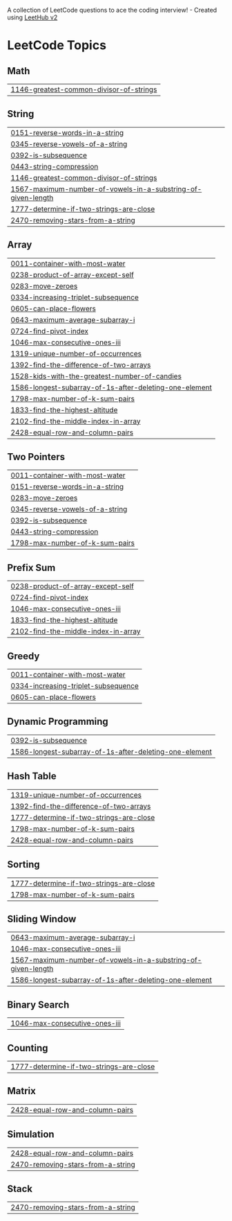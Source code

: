 A collection of LeetCode questions to ace the coding interview! - Created using [LeetHub v2](https://github.com/arunbhardwaj/LeetHub-2.0)
<!---LeetCode Topics Start-->
# LeetCode Topics
## Math
|  |
| ------- |
| [1146-greatest-common-divisor-of-strings](https://github.com/AbhikSalian/leet-grinds/tree/master/1146-greatest-common-divisor-of-strings) |
## String
|  |
| ------- |
| [0151-reverse-words-in-a-string](https://github.com/AbhikSalian/leet-grinds/tree/master/0151-reverse-words-in-a-string) |
| [0345-reverse-vowels-of-a-string](https://github.com/AbhikSalian/leet-grinds/tree/master/0345-reverse-vowels-of-a-string) |
| [0392-is-subsequence](https://github.com/AbhikSalian/leet-grinds/tree/master/0392-is-subsequence) |
| [0443-string-compression](https://github.com/AbhikSalian/leet-grinds/tree/master/0443-string-compression) |
| [1146-greatest-common-divisor-of-strings](https://github.com/AbhikSalian/leet-grinds/tree/master/1146-greatest-common-divisor-of-strings) |
| [1567-maximum-number-of-vowels-in-a-substring-of-given-length](https://github.com/AbhikSalian/leet-grinds/tree/master/1567-maximum-number-of-vowels-in-a-substring-of-given-length) |
| [1777-determine-if-two-strings-are-close](https://github.com/AbhikSalian/leet-grinds/tree/master/1777-determine-if-two-strings-are-close) |
| [2470-removing-stars-from-a-string](https://github.com/AbhikSalian/leet-grinds/tree/master/2470-removing-stars-from-a-string) |
## Array
|  |
| ------- |
| [0011-container-with-most-water](https://github.com/AbhikSalian/leet-grinds/tree/master/0011-container-with-most-water) |
| [0238-product-of-array-except-self](https://github.com/AbhikSalian/leet-grinds/tree/master/0238-product-of-array-except-self) |
| [0283-move-zeroes](https://github.com/AbhikSalian/leet-grinds/tree/master/0283-move-zeroes) |
| [0334-increasing-triplet-subsequence](https://github.com/AbhikSalian/leet-grinds/tree/master/0334-increasing-triplet-subsequence) |
| [0605-can-place-flowers](https://github.com/AbhikSalian/leet-grinds/tree/master/0605-can-place-flowers) |
| [0643-maximum-average-subarray-i](https://github.com/AbhikSalian/leet-grinds/tree/master/0643-maximum-average-subarray-i) |
| [0724-find-pivot-index](https://github.com/AbhikSalian/leet-grinds/tree/master/0724-find-pivot-index) |
| [1046-max-consecutive-ones-iii](https://github.com/AbhikSalian/leet-grinds/tree/master/1046-max-consecutive-ones-iii) |
| [1319-unique-number-of-occurrences](https://github.com/AbhikSalian/leet-grinds/tree/master/1319-unique-number-of-occurrences) |
| [1392-find-the-difference-of-two-arrays](https://github.com/AbhikSalian/leet-grinds/tree/master/1392-find-the-difference-of-two-arrays) |
| [1528-kids-with-the-greatest-number-of-candies](https://github.com/AbhikSalian/leet-grinds/tree/master/1528-kids-with-the-greatest-number-of-candies) |
| [1586-longest-subarray-of-1s-after-deleting-one-element](https://github.com/AbhikSalian/leet-grinds/tree/master/1586-longest-subarray-of-1s-after-deleting-one-element) |
| [1798-max-number-of-k-sum-pairs](https://github.com/AbhikSalian/leet-grinds/tree/master/1798-max-number-of-k-sum-pairs) |
| [1833-find-the-highest-altitude](https://github.com/AbhikSalian/leet-grinds/tree/master/1833-find-the-highest-altitude) |
| [2102-find-the-middle-index-in-array](https://github.com/AbhikSalian/leet-grinds/tree/master/2102-find-the-middle-index-in-array) |
| [2428-equal-row-and-column-pairs](https://github.com/AbhikSalian/leet-grinds/tree/master/2428-equal-row-and-column-pairs) |
## Two Pointers
|  |
| ------- |
| [0011-container-with-most-water](https://github.com/AbhikSalian/leet-grinds/tree/master/0011-container-with-most-water) |
| [0151-reverse-words-in-a-string](https://github.com/AbhikSalian/leet-grinds/tree/master/0151-reverse-words-in-a-string) |
| [0283-move-zeroes](https://github.com/AbhikSalian/leet-grinds/tree/master/0283-move-zeroes) |
| [0345-reverse-vowels-of-a-string](https://github.com/AbhikSalian/leet-grinds/tree/master/0345-reverse-vowels-of-a-string) |
| [0392-is-subsequence](https://github.com/AbhikSalian/leet-grinds/tree/master/0392-is-subsequence) |
| [0443-string-compression](https://github.com/AbhikSalian/leet-grinds/tree/master/0443-string-compression) |
| [1798-max-number-of-k-sum-pairs](https://github.com/AbhikSalian/leet-grinds/tree/master/1798-max-number-of-k-sum-pairs) |
## Prefix Sum
|  |
| ------- |
| [0238-product-of-array-except-self](https://github.com/AbhikSalian/leet-grinds/tree/master/0238-product-of-array-except-self) |
| [0724-find-pivot-index](https://github.com/AbhikSalian/leet-grinds/tree/master/0724-find-pivot-index) |
| [1046-max-consecutive-ones-iii](https://github.com/AbhikSalian/leet-grinds/tree/master/1046-max-consecutive-ones-iii) |
| [1833-find-the-highest-altitude](https://github.com/AbhikSalian/leet-grinds/tree/master/1833-find-the-highest-altitude) |
| [2102-find-the-middle-index-in-array](https://github.com/AbhikSalian/leet-grinds/tree/master/2102-find-the-middle-index-in-array) |
## Greedy
|  |
| ------- |
| [0011-container-with-most-water](https://github.com/AbhikSalian/leet-grinds/tree/master/0011-container-with-most-water) |
| [0334-increasing-triplet-subsequence](https://github.com/AbhikSalian/leet-grinds/tree/master/0334-increasing-triplet-subsequence) |
| [0605-can-place-flowers](https://github.com/AbhikSalian/leet-grinds/tree/master/0605-can-place-flowers) |
## Dynamic Programming
|  |
| ------- |
| [0392-is-subsequence](https://github.com/AbhikSalian/leet-grinds/tree/master/0392-is-subsequence) |
| [1586-longest-subarray-of-1s-after-deleting-one-element](https://github.com/AbhikSalian/leet-grinds/tree/master/1586-longest-subarray-of-1s-after-deleting-one-element) |
## Hash Table
|  |
| ------- |
| [1319-unique-number-of-occurrences](https://github.com/AbhikSalian/leet-grinds/tree/master/1319-unique-number-of-occurrences) |
| [1392-find-the-difference-of-two-arrays](https://github.com/AbhikSalian/leet-grinds/tree/master/1392-find-the-difference-of-two-arrays) |
| [1777-determine-if-two-strings-are-close](https://github.com/AbhikSalian/leet-grinds/tree/master/1777-determine-if-two-strings-are-close) |
| [1798-max-number-of-k-sum-pairs](https://github.com/AbhikSalian/leet-grinds/tree/master/1798-max-number-of-k-sum-pairs) |
| [2428-equal-row-and-column-pairs](https://github.com/AbhikSalian/leet-grinds/tree/master/2428-equal-row-and-column-pairs) |
## Sorting
|  |
| ------- |
| [1777-determine-if-two-strings-are-close](https://github.com/AbhikSalian/leet-grinds/tree/master/1777-determine-if-two-strings-are-close) |
| [1798-max-number-of-k-sum-pairs](https://github.com/AbhikSalian/leet-grinds/tree/master/1798-max-number-of-k-sum-pairs) |
## Sliding Window
|  |
| ------- |
| [0643-maximum-average-subarray-i](https://github.com/AbhikSalian/leet-grinds/tree/master/0643-maximum-average-subarray-i) |
| [1046-max-consecutive-ones-iii](https://github.com/AbhikSalian/leet-grinds/tree/master/1046-max-consecutive-ones-iii) |
| [1567-maximum-number-of-vowels-in-a-substring-of-given-length](https://github.com/AbhikSalian/leet-grinds/tree/master/1567-maximum-number-of-vowels-in-a-substring-of-given-length) |
| [1586-longest-subarray-of-1s-after-deleting-one-element](https://github.com/AbhikSalian/leet-grinds/tree/master/1586-longest-subarray-of-1s-after-deleting-one-element) |
## Binary Search
|  |
| ------- |
| [1046-max-consecutive-ones-iii](https://github.com/AbhikSalian/leet-grinds/tree/master/1046-max-consecutive-ones-iii) |
## Counting
|  |
| ------- |
| [1777-determine-if-two-strings-are-close](https://github.com/AbhikSalian/leet-grinds/tree/master/1777-determine-if-two-strings-are-close) |
## Matrix
|  |
| ------- |
| [2428-equal-row-and-column-pairs](https://github.com/AbhikSalian/leet-grinds/tree/master/2428-equal-row-and-column-pairs) |
## Simulation
|  |
| ------- |
| [2428-equal-row-and-column-pairs](https://github.com/AbhikSalian/leet-grinds/tree/master/2428-equal-row-and-column-pairs) |
| [2470-removing-stars-from-a-string](https://github.com/AbhikSalian/leet-grinds/tree/master/2470-removing-stars-from-a-string) |
## Stack
|  |
| ------- |
| [2470-removing-stars-from-a-string](https://github.com/AbhikSalian/leet-grinds/tree/master/2470-removing-stars-from-a-string) |
<!---LeetCode Topics End-->